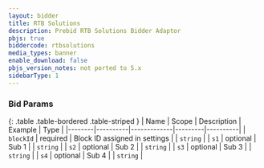 ```yaml
---
layout: bidder
title: RTB Solutions
description: Prebid RTB Solutions Bidder Adaptor
pbjs: true
biddercode: rtbsolutions
media_types: banner
enable_download: false
pbjs_version_notes: not ported to 5.x
sidebarType: 1
---
```


### Bid Params

{: .table .table-bordered .table-striped }
| Name   | Scope    | Description | Example | Type     |
|--------|----------|-------------|---------|----------|
| `blockId` | required | Block ID assigned in settings | | `string` |
| `s1` | optional | Sub 1 | | `string` |
| `s2` | optional | Sub 2 | | `string` |
| `s3` | optional | Sub 3 | | `string` |
| `s4` | optional | Sub 4 | | `string` |

